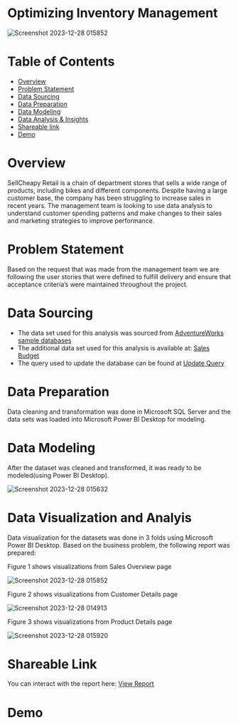 # Optimizing Inventory Management
![Screenshot 2023-12-28 015852](https://github.com/ZeyadMoawad/Optimizing-Inventory-Management/assets/96973429/fa370be0-bea7-4bc0-9f76-89692d596ae7) 
# Table of Contents
- [Overview](https://github.com/ZeyadMoawad/Optimizing-Inventory-Management/tree/main#overview)
- [Problem Statement](https://github.com/ZeyadMoawad/Optimizing-Inventory-Management/tree/main#problem-statement)
- [Data Sourcing](https://github.com/ZeyadMoawad/Optimizing-Inventory-Management/tree/main#data-sourcing)
- [Data Preparation](https://github.com/ZeyadMoawad/Optimizing-Inventory-Management/tree/main#data-preparation)
- [Data Modeling](https://github.com/ZeyadMoawad/Optimizing-Inventory-Management/tree/main#data-modeling)
- [Data Analysis & Insights](https://github.com/ZeyadMoawad/Optimizing-Inventory-Management/tree/main#data-visualization-and-analyis)
- [Shareable link](https://github.com/ZeyadMoawad/Optimizing-Inventory-Management/tree/main#shareable-link)
- [Demo](https://github.com/ZeyadMoawad/Optimizing-Inventory-Management/tree/main#demo)
# Overview
SellCheapy Retail is a chain of department stores that sells a wide range of products, including bikes and different components. Despite having a large customer base, the company has been struggling to increase sales in recent years. The management team is looking to use data analysis to understand customer spending patterns and make changes to their sales and marketing strategies to improve performance.
# Problem Statement
Based on the request that was made from the management team we are following the user stories that were defined to fulfill delivery and ensure that acceptance criteria’s were maintained throughout the project.
# Data Sourcing
- The data set used for this analysis was sourced from [AdventureWorks sample databases]()
- The additional data set used for this analysis is available at: [Sales Budget]()
- The query used to update the database can be found at [Update Query]()
# Data Preparation
Data cleaning and transformation was done in Microsoft SQL Server and the data sets was loaded into Microsoft Power BI Desktop for modeling.
# Data Modeling
After the dataset was cleaned and transformed, it was ready to be modeled(using Power BI Desktop).

![Screenshot 2023-12-28 015632](https://github.com/ZeyadMoawad/Optimizing-Inventory-Management/assets/96973429/d948e958-43ce-4154-b88f-14a54debe5f4)
# Data Visualization and Analyis
Data visualization for the datasets was done in 3 folds using Microsoft Power BI Desktop.
Based on the business problem, the following report was prepared:

Figure 1 shows visualizations from Sales Overview page

![Screenshot 2023-12-28 015852](https://github.com/ZeyadMoawad/Optimizing-Inventory-Management/assets/96973429/1b3c0fb2-924f-42db-ad0d-391b2a361199)

Figure 2 shows visualizations from Customer Details page

![Screenshot 2023-12-28 014913](https://github.com/ZeyadMoawad/Optimizing-Inventory-Management/assets/96973429/6c0e29bb-ba8c-43ae-9f3a-375069f990e2)

Figure 3 shows visualizations from Product Details page

![Screenshot 2023-12-28 015920](https://github.com/ZeyadMoawad/Optimizing-Inventory-Management/assets/96973429/498297cb-b30f-48f6-a5c4-6741d776ba72)

# Shareable Link
You can interact with the report here:
[View Report](https://app.powerbi.com/view?r=eyJrIjoiZTBjNmNjMDYtODhhYy00MTM4LTg1NTktYjdlN2MxNjc0MTgxIiwidCI6ImRmODY3OWNkLWE4MGUtNDVkOC05OWFjLWM4M2VkN2ZmOTVhMCJ9)
# Demo
